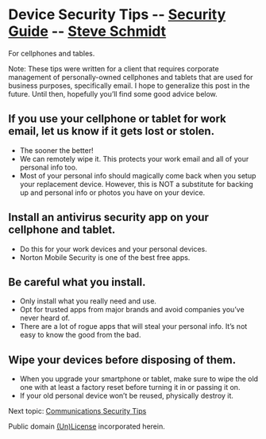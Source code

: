 
# Device Security Tips -- [Security Guide](..) -- [Steve Schmidt](/)
For cellphones and tables.

Note: These tips were written for a client that requires corporate management of personally-owned cellphones and tablets that are used for business purposes, specifically email.
I hope to generalize this post in the future.
Until then, hopefully you’ll find some good advice below.

## If you use your cellphone or tablet for work email, let us know if it gets lost or stolen.
- The sooner the better!
- We can remotely wipe it. This protects your work email and all of your personal info too.
- Most of your personal info should magically come back when you setup your replacement device. However, this is NOT a substitute for backing up and personal info or photos you have on your device.

## Install an antivirus security app on your cellphone and tablet.
- Do this for your work devices and your personal devices.
- Norton Mobile Security is one of the best free apps.

## Be careful what you install.
- Only install what you really need and use.
- Opt for trusted apps from major brands and avoid companies you’ve never heard of.
- There are a lot of rogue apps that will steal your personal info. It’s not easy to know the good from the bad.

## Wipe your devices before disposing of them.
- When you upgrade your smartphone or tablet, make sure to wipe the old one with at least a factory reset before turning it in or passing it on.
- If your old personal device won’t be reused, physically destroy it.

Next topic: [Communications Security Tips](communications-security-tips)

Public domain [(Un)License](/UNLICENSE) incorporated herein.

